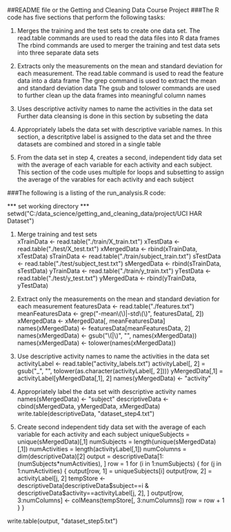 ##README file or the Getting and Cleaning Data Course Project
###The R code has five sections that perform the following tasks:
 1.	Merges the training and the test sets to create one data set.
	The read.table commands are used to read the data files into R data frames
	The rbind commands are used to merger the training and test data sets into three separate data sets

 2.	Extracts only the measurements on the mean and standard deviation for each measurement. 
	The read.table command is used to read the feature data into a data frame
	The grep command is used to extract the mean and standard deviation data
	The gsub and tolower commands are used to further clean up the data frames into meaningful column names
	
 3.	Uses descriptive activity names to name the activities in the data set
	Further data cleansing is done in this section by subseting the data 
	
 4.	Appropriately labels the data set with descriptive variable names. 
	In this section, a descritptive label is assigned to the data set and the three datasets are combined and stored in a single table
	
 5.	From the data set in step 4, creates a second, independent tidy data set with the average of each variable for each activity and each subject.
	This section of the code uses multiple for loops and subsetting to assign the average of the varables for each activity and each subject
	
	
###The following is a listing of the run_analysis.R code:

 *** set working directory ***
setwd("C:/data_science/getting_and_cleaning_data/project/UCI HAR Dataset")

 1. Merge training and test sets  
xTrainData <- read.table("./train/X_train.txt")
xTestData <- read.table("./test/X_test.txt")
xMergedData <- rbind(xTrainData, xTestData)
sTrainData <- read.table("./train/subject_train.txt")
sTestData <- read.table("./test/subject_test.txt")
sMergedData <- rbind(sTrainData, sTestData)
yTrainData <- read.table("./train/y_train.txt")
yTestData <- read.table("./test/y_test.txt")
yMergedData <- rbind(yTrainData, yTestData)

 2. Extract only the measurements on the mean and standard deviation for each measurement
featuresData <- read.table("./features.txt")
meanFeaturesData <- grep("-mean\\(\\)|-std\\(\\)", featuresData[, 2])
xMergedData <- xMergedData[, meanFeaturesData]
names(xMergedData) <- featuresData[meanFeaturesData, 2]
names(xMergedData) <- gsub("\\(|\\)", "", names(xMergedData))
names(xMergedData) <- tolower(names(xMergedData))

 3. Use descriptive activity names to name the activities in the data set
activityLabel <- read.table("activity_labels.txt")
activityLabel[, 2] = gsub("_", "", tolower(as.character(activityLabel[, 2])))
yMergedData[,1] = activityLabel[yMergedData[,1], 2]
names(yMergedData) <- "activity"

 4. Appropriately label the data set with descriptive activity names
names(sMergedData) <- "subject"
descriptiveData <- cbind(sMergedData, yMergedData, xMergedData)
write.table(descriptiveData, "dataset_step4.txt")

 5. Create second independent tidy data set with the average of each variable for each activity and each subject
uniqueSubjects = unique(sMergedData)[,1]
numSubjects = length(unique(sMergedData)[,1])
numActivities = length(activityLabel[,1])
numColumns = dim(descriptiveData)[2]
output = descriptiveData[1:(numSubjects*numActivities), ]
row = 1
for (i in 1:numSubjects) {
  for (j in 1:numActivities) {
    output[row, 1] = uniqueSubjects[i]
    output[row, 2] = activityLabel[j, 2]
    tempStore <- descriptiveData[descriptiveData$subject==i & descriptiveData$activity==activityLabel[j, 2], ]
    output[row, 3:numColumns] <- colMeans(tempStore[, 3:numColumns])
    row = row + 1
  }
}

write.table(output, "dataset_step5.txt")

